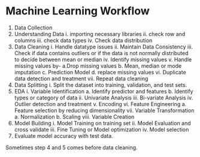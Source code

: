 # Machine Learning Workflow

1. Data Collection
2. Understanding Data
	i. importing necessary libraries
	ii. check row and columns
	iii. check data types
	iv. Check data distribution
3. Data Cleaning
	i. Handle datatype issues
	ii. Maintain Data Consistency
	iii. Check if data contains outliers or if the data is not normally distributed to decide between mean or median
	iv. Identify missing values
	v. Handle missing values by-
		 a.Drop missing values
		 b. Mean, median or mode imputation
		 c. Prediction Model
		 d. replace missing values
	vi. Duplicate data detection and treatment
	vii. Repeat data cleaning
4. Data Splitting
	i. Split the dataset into training, validation, and test sets.
5. EDA
	i. Variable Identification
		 a. Identify predictor and features
		 b. Identify types or category of data
	ii. Univariate Analysis
	iii. Bi-variate Analysis
	iv. Outlier detection and treatment
	v. Encoding
	vi. Feature Engineering
	       	 a. Feature selection by reducing dimensionality
	vii. Variable Transformation
		 a. Normalization
		 b. Scaling
	viii. Variable Creation
6. Model Building
	i. Model Training on training set
	ii. Model Evaluation and cross validate
	iii. Fine Tuning or Model optimization
	iv. Model selection
7. Evaluate model accuracy with test data.


Sometimes step 4 and 5 comes before data cleaning.
